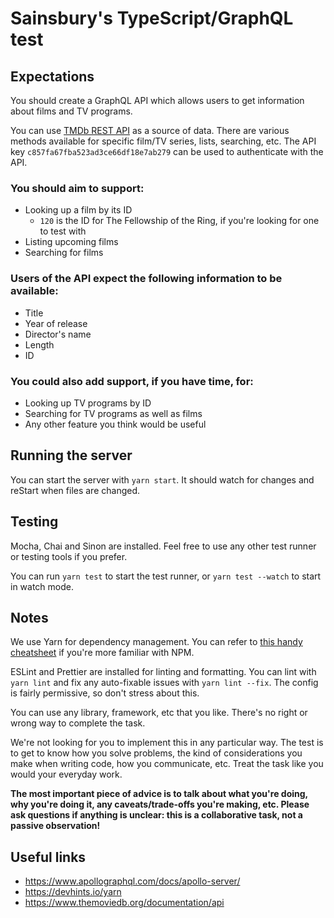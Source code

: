 # Sainsbury's TypeScript/GraphQL test

## Expectations

You should create a GraphQL API which allows users to get information about films and TV programs.

You can use [TMDb REST API](https://www.themoviedb.org/documentation/api) as a source of data. There are various methods
available for specific film/TV series, lists, searching, etc. The API key `c857fa67fba523ad3ce66df18e7ab279` can be used
to authenticate with the API.

### You should aim to support:

- Looking up a film by its ID
  - `120` is the ID for The Fellowship of the Ring, if you're looking for one to test with
- Listing upcoming films
- Searching for films

### Users of the API expect the following information to be available:

- Title
- Year of release
- Director's name
- Length
- ID

### You could also add support, if you have time, for:

- Looking up TV programs by ID
- Searching for TV programs as well as films
- Any other feature you think would be useful

## Running the server

You can start the server with `yarn start`. It should watch for changes and reStart when files are changed.

## Testing

Mocha, Chai and Sinon are installed. Feel free to use any other test runner or testing tools if you prefer.

You can run `yarn test` to start the test runner, or `yarn test --watch` to start in watch mode.

## Notes

We use Yarn for dependency management. You can refer to [this handy cheatsheet](https://devhints.io/yarn) if you're more
familiar with NPM.

ESLint and Prettier are installed for linting and formatting. You can lint with `yarn lint` and fix any auto-fixable
issues with `yarn lint --fix`. The config is fairly permissive, so don't stress about this.

You can use any library, framework, etc that you like. There's no right or wrong way to complete the task.

We're not looking for you to implement this in any particular way. The test is to get to know how you solve problems,
the kind of considerations you make when writing code, how you communicate, etc. Treat the task like you would your
everyday work.

**The most important piece of advice is to talk about what you're doing, why you're doing it, any caveats/trade-offs
you're making, etc. Please ask questions if anything is unclear: this is a collaborative task, not a passive
observation!**

## Useful links

- https://www.apollographql.com/docs/apollo-server/
- https://devhints.io/yarn
- https://www.themoviedb.org/documentation/api
